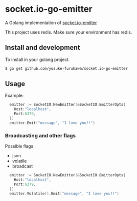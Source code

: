 socket.io-go-emitter
=====================

A Golang implementation of [socket.io-emitter](https://github.com/Automattic/socket.io-emitter)

This project uses redis.
Make sure your environment has redis.

Install and development
--------------------

To install in your golang project.

```sh
$ go get github.com/yosuke-furukawa/socket.io-go-emitter
```

Usage
---------------------

Example:

```go
  emitter := SocketIO.NewEmitter(&SocketIO.EmitterOpts{
    Host:"localhost", 
    Port:6379,
  })
  emitter.Emit("message", "I love you!!")
```

### Broadcasting and other flags

Possible flags

- json
- volatile
- broadcast

```go
  emitter := SocketIO.NewEmitter(&SocketIO.EmitterOpts{
    Host:"localhost", 
    Port:6379,
  })
  emitter.Volatile().Emit("message", "I love you!!")
```


